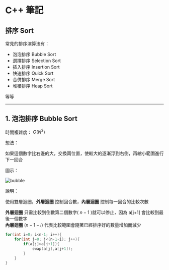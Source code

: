 # **C++ 筆記**  
## 排序 Sort  

常見的排序演算法有：  

* 泡泡排序 Bubble Sort  
* 選擇排序 Selection Sort  
* 插入排序 Insertion Sort  
* 快速排序 Quick Sort  
* 合併排序 Merge Sort  
* 堆積排序 Heap Sort  

等等  

---

## 1. 泡泡排序 Bubble Sort  

時間複雜度： $O(N^2)$  

想法：  

如果這個數字比右邊的大，交換兩位置，使較大的逐漸浮到右側，再縮小範圍進行下一回合  

圖示：  

![bubble](https://github.com/Vincenttainan/CppTeachingNote/assets/54768760/fa2b3dcd-0b69-4073-ae86-c5e5d7747824)

說明：  

使用雙層迴圈，**外層迴圈** 控制回合數，**內層迴圈** 控制每一回合的比較次數  

**外層迴圈** 只需比較到倒數第二個數字( $n-1$ )就可以停止，因為 a[j+1] 會比較到最後一個數字  
**內層迴圈** $(n-1-i)$ 代表比較範圍會隨著已經排序好的數量增加而減少  

```cpp
for(int i=0; i<n-1; i++){
    for(int j=0; j<(n-1-i); j++){
        if(a[j]>a[j+1]){
            swap(a[j],a[j+1]);
        }
    }
}
```
